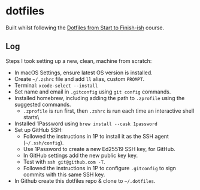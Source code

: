 # dotfiles

Built whilst following the [Dotfiles from Start to Finish-ish](https://www.udemy.com/course/dotfiles-from-start-to-finish-ish/) course.

## Log

Steps I took setting up a new, clean, machine from scratch:

* In macOS Settings, ensure latest OS version is installed.
* Create `~/.zshrc` file and add `ll` alias, custom `PROMPT`.
* Terminal: `xcode-select --install`
* Set name and email in `.gitconfig` using `git config` commands.
* Installed homebrew, including adding the path to `.zprofile` using the suggested commands.
  * `.zprofile` is run first, then `.zshrc` is run each time an interactive shell starts\
* Installed 1Password using `brew install --cask 1password`
* Set up GitHub SSH:
  * Followed the instructions in 1P to install it as the SSH agent (`~/.ssh/config`).
  * Use 1Password to create a new Ed25519 SSH key, for GitHub.
  * In GitHub settings add the new public key key.
  * Test with `ssh git@github.com -T`.
  * Followed the instructions in 1P to configure `.gitconfig` to sign commits with this same SSH key.
* In Github create this dotfiles repo & clone to `~/.dotfiles`.

